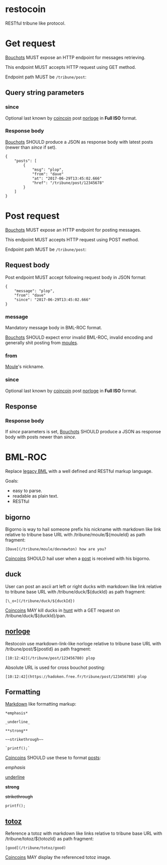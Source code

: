 # restocoin

RESTful tribune like protocol.

# Get request

[Bouchots](../ontology/bouchot.md) MUST expose an HTTP endpoint for messages retrieving.

This endpoint MUST accepts HTTP request using GET method.

Endpoint path MUST be `/tribune/post`:

## Query string parameters

### since

Optional last known by [coincoin](../ontology/coincoin.md) post
[norloge](../ontology/norloge.md) in **Full ISO** format.

### Response body

[Bouchots](../ontology/bouchot.md) SHOULD produce
a JSON as response body with latest posts (newer than *since* if set).

```
{
    "posts": [
        {
            "msg": "plop",
            "from": "dave"
            "at": "2017-06-29T13:45:02.666"
            "href": "/tribune/post/12345678"
        }
    ]
}
```

# Post request

[Bouchots](../ontology/bouchot.md) MUST expose an HTTP endpoint for posting messages.

This endpoint MUST accepts HTTP request using POST method.

Endpoint path MUST be `/tribune/post`:

## Request body

Post endpoint MUST accept following request body in JSON format:

```
{
    "message": "plop",
    "from": "dave"
    "since": "2017-06-29T13:45:02.666"
}
```

### message

Mandatory message body in BML-ROC format.

[Bouchots](../ontology/bouchot.md) SHOULD expect error invalid BML-ROC, invalid encoding
 and generally shit posting from [moules](../ontology/moules.md).

### from

[Moule](../ontology/moules.md)'s nickname.

### since

Optional last known by [coincoin](../ontology/coincoin.md) post
[norloge](../ontology/norloge.md) in **Full ISO** format.

## Response

### Response body

If *since* parameters is set, [Bouchots](../ontology/bouchot.md) SHOULD produce
a JSON as response body with posts newer than *since*.

# BML-ROC

Replace [legacy BML](../legacy/legacy_bml.md) with a well defined and RESTful markup
language.

Goals:

- easy to parse.
- readable as plain text.
- RESTful

## bigorno

Bigorno is way to hail someone prefix his nickname
with markdown like link relative to tribune base URL with 
/tribune/moule/${mouleId} as path fragment:
```
[Dave](/tribune/moule/devnewton) how are you?
```

[Coincoins](../ontology/coincoin.md) SHOULD hail user when a [post](../ontology/post.md) is received with his bigorno.

## duck

User can post an ascii art left or right ducks with markdown like link
relative to tribune base URL with 
/tribune/duck/${duckId} as path fragment:

```
[\_o<](/tribune/duck/${duckId})
```

[Coincoins](../ontology/coincoin.md) MAY kill ducks in [hunt](../ontology/hunt.md)
with a GET request on /tribune/duck/${duckId}/pan.

## [norloge](../ontology/norloge.md)

Restocoin use markdown-link-like norloge relative to tribune base URL with 
/tribune/post/${postId} as path fragment:

```
[10:12:42](/tribune/post/123456780) plop
```

Absolute URL is used for cross bouchot posting:

```
[10:12:42](https://hadoken.free.fr/tribune/post/123456780) plop
```

## Formatting

[Markdown](https://daringfireball.net/projects/markdown/syntax) like formatting markup:

```
*emphasis*

_underline_

**strong**

~~strikethrough~~

`printf();`

```

[Coincoins](../ontology/coincoin.md) SHOULD use these to format [posts](../ontology/post.md):

*emphasis*

<u>underline</u>

**strong**

<s>strikethrough</s>

`printf();`

## [totoz](../ontology/totoz.md)

Reference a totoz with markdown like links
relative to tribune base URL with 
/tribune/totoz/${totozId} as path fragment:

```
[good](/tribune/totoz/good)
```

[Coincoins](../ontology/coincoin.md) MAY display the referenced totoz image.